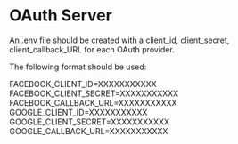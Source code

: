 # OAuth Server

An .env file should be created with a client_id, client_secret, client_callback_URL for each OAuth provider.

The following format should be used:

FACEBOOK_CLIENT_ID=XXXXXXXXXXX
FACEBOOK_CLIENT_SECRET=XXXXXXXXXXX
FACEBOOK_CALLBACK_URL=XXXXXXXXXXX
GOOGLE_CLIENT_ID=XXXXXXXXXXX
GOOGLE_CLIENT_SECRET=XXXXXXXXXXX
GOOGLE_CALLBACK_URL=XXXXXXXXXXX
